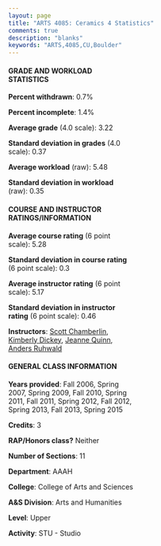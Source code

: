 ```yaml
---
layout: page
title: "ARTS 4085: Ceramics 4 Statistics"
comments: true
description: "blanks"
keywords: "ARTS,4085,CU,Boulder"
---
```

<head>
<script src="https://ajax.googleapis.com/ajax/libs/jquery/2.1.3/jquery.min.js"></script>
<script src="https://dl.dropboxusercontent.com/s/pc42nxpaw1ea4o9/highcharts.js?dl=0"></script>
<!-- <script src="../assets/js/highcharts.js"></script> -->
<style type="text/css">@font-face {
	font-family: "Bebas Neue";
	src: url(https://www.filehosting.org/file/details/544349/BebasNeue Regular.otf) format("opentype");
	}
	h1.Bebas { 
		font-family: "Bebas Neue", Verdana, Tahoma;
	}
</style>
</head>
<body>
	<div id="container" style="float: right; width: 45%; height: 88%; margin-left: 2.5%; margin-right: 2.5%;"></div>
	<script language="JavaScript">
		$(document).ready(function() {
		var chart = {type: 'column'};
		var title = {text: 'Grade Distribution'};
		var xAxis = {categories: ['A','B','C','D','F'],crosshair: true};
		var yAxis = {min: 0,title: {text: 'Percentage'}};
		var tooltip = {headerFormat: '<center><b><span style="font-size:20px">{point.key}</span></b></center>',
		               pointFormat: '<td style="padding:0"><b>{point.y:.1f}%</b></td>',
		               footerFormat: '</table>',shared: true,useHTML: true};
		var plotOptions = {column: {pointPadding: 0.0,borderWidth: 0}};  
		var credits = {enabled: false};var series= [{name: 'Percent',data: [46.39,40.04,7.6,4.46,1.52,]}];
		var json = {};
		json.chart = chart;
		json.title = title;
		json.tooltip = tooltip;
		json.xAxis = xAxis;
		json.yAxis = yAxis;  
		json.series = series;
		json.plotOptions = plotOptions;  
		json.credits = credits;
		$('#container').highcharts(json);
	});
	</script>
</body>
			   
#### GRADE AND WORKLOAD STATISTICS

**Percent withdrawn**: 0.7%

**Percent incomplete**: 1.4%

**Average grade** (4.0 scale): 3.22

**Standard deviation in grades** (4.0 scale): 0.37

**Average workload** (raw): 5.48

**Standard deviation in workload** (raw): 0.35

#### COURSE AND INSTRUCTOR RATINGS/INFORMATION

**Average course rating** (6 point scale): 5.28

**Standard deviation in course rating** (6 point scale): 0.3

**Average instructor rating** (6 point scale): 5.17

**Standard deviation in instructor rating** (6 point scale): 0.46

**Instructors**: <a href='../../instructors/Scott_Chamberlin'>Scott Chamberlin</a>, <a href='../../instructors/Kimberly_Dickey'>Kimberly Dickey</a>, <a href='../../instructors/Jeanne_Quinn'>Jeanne Quinn</a>, <a href='../../instructors/Anders_Ruhwald'>Anders Ruhwald</a>

#### GENERAL CLASS INFORMATION

**Years provided**: Fall 2006, Spring 2007, Spring 2009, Fall 2010, Spring 2011, Fall 2011, Spring 2012, Fall 2012, Spring 2013, Fall 2013, Spring 2015

**Credits**: 3

**RAP/Honors class?** Neither

**Number of Sections**: 11

**Department**: AAAH

**College**: College of Arts and Sciences

**A&S Division**: Arts and Humanities

**Level**: Upper

**Activity**: STU - Studio
